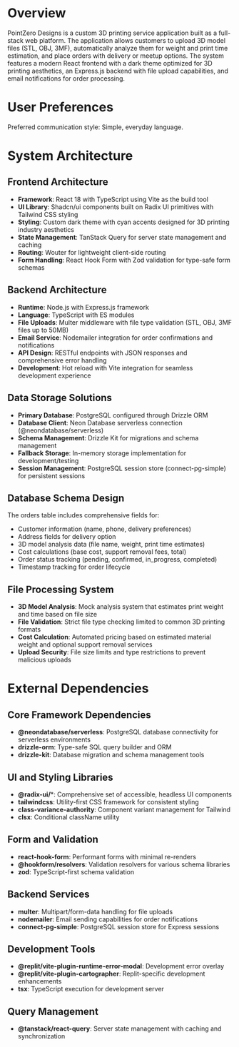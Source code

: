 # Overview

PointZero Designs is a custom 3D printing service application built as a full-stack web platform. The application allows customers to upload 3D model files (STL, OBJ, 3MF), automatically analyze them for weight and print time estimation, and place orders with delivery or meetup options. The system features a modern React frontend with a dark theme optimized for 3D printing aesthetics, an Express.js backend with file upload capabilities, and email notifications for order processing.

# User Preferences

Preferred communication style: Simple, everyday language.

# System Architecture

## Frontend Architecture
- **Framework**: React 18 with TypeScript using Vite as the build tool
- **UI Library**: Shadcn/ui components built on Radix UI primitives with Tailwind CSS styling
- **Styling**: Custom dark theme with cyan accents designed for 3D printing industry aesthetics
- **State Management**: TanStack Query for server state management and caching
- **Routing**: Wouter for lightweight client-side routing
- **Form Handling**: React Hook Form with Zod validation for type-safe form schemas

## Backend Architecture
- **Runtime**: Node.js with Express.js framework
- **Language**: TypeScript with ES modules
- **File Uploads**: Multer middleware with file type validation (STL, OBJ, 3MF files up to 50MB)
- **Email Service**: Nodemailer integration for order confirmations and notifications
- **API Design**: RESTful endpoints with JSON responses and comprehensive error handling
- **Development**: Hot reload with Vite integration for seamless development experience

## Data Storage Solutions
- **Primary Database**: PostgreSQL configured through Drizzle ORM
- **Database Client**: Neon Database serverless connection (@neondatabase/serverless)
- **Schema Management**: Drizzle Kit for migrations and schema management
- **Fallback Storage**: In-memory storage implementation for development/testing
- **Session Management**: PostgreSQL session store (connect-pg-simple) for persistent sessions

## Database Schema Design
The orders table includes comprehensive fields for:
- Customer information (name, phone, delivery preferences)
- Address fields for delivery option
- 3D model analysis data (file name, weight, print time estimates)
- Cost calculations (base cost, support removal fees, total)
- Order status tracking (pending, confirmed, in_progress, completed)
- Timestamp tracking for order lifecycle

## File Processing System
- **3D Model Analysis**: Mock analysis system that estimates print weight and time based on file size
- **File Validation**: Strict file type checking limited to common 3D printing formats
- **Cost Calculation**: Automated pricing based on estimated material weight and optional support removal services
- **Upload Security**: File size limits and type restrictions to prevent malicious uploads

# External Dependencies

## Core Framework Dependencies
- **@neondatabase/serverless**: PostgreSQL database connectivity for serverless environments
- **drizzle-orm**: Type-safe SQL query builder and ORM
- **drizzle-kit**: Database migration and schema management tools

## UI and Styling Libraries
- **@radix-ui/***: Comprehensive set of accessible, headless UI components
- **tailwindcss**: Utility-first CSS framework for consistent styling
- **class-variance-authority**: Component variant management for Tailwind
- **clsx**: Conditional className utility

## Form and Validation
- **react-hook-form**: Performant forms with minimal re-renders
- **@hookform/resolvers**: Validation resolvers for various schema libraries
- **zod**: TypeScript-first schema validation

## Backend Services
- **multer**: Multipart/form-data handling for file uploads
- **nodemailer**: Email sending capabilities for order notifications
- **connect-pg-simple**: PostgreSQL session store for Express sessions

## Development Tools
- **@replit/vite-plugin-runtime-error-modal**: Development error overlay
- **@replit/vite-plugin-cartographer**: Replit-specific development enhancements
- **tsx**: TypeScript execution for development server

## Query Management
- **@tanstack/react-query**: Server state management with caching and synchronization